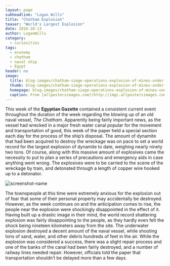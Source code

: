 ```yaml
---
layout: page
subheadline: "Logan Wills"
title: "Chatham Explosion"
teaser: "World's Largest Explosion"
date: 2016-10-13
author: LoganWills
category:
  - curiosities
tags:
  - economy
  - chatham
  - naval ship
  - Egypt
header: no
image:
  title: blog-images/chatham-siege-operations-explosion-of-mines-under-the-medway.jpg
  thumb: blog-images/chatham-siege-operations-explosion-of-mines-under-the-medway.jpg
  homepage: blog-images/chatham-siege-operations-explosion-of-mines-under-the-medway.jpg
  caption: From [allpostersimages.com](http://imgc.allpostersimages.com/images/P-473-488-90/91/9173/CERG500Z/posters/chatham-siege-operations-explosion-of-mines-under-the-medway.jpg)
---
```


This week of the **Egyptian Gazette** contained a consistent current event throughout the duration
of the week regarding the blowing up of an old naval vessel, _The Chatham_.  Apparently being fairly important
news, as the vessel had wrecked in a major fresh water canal popular for the movement and
transportation of good, this week of the paper held a special section each day for the process
of the ship’s disposal.  The amount of dynamite that had been acquired to destroy the wreckage
was on pace to set a world record for the largest explosion of dynamite to date, weighing nearly
ninety two tons.  Of course, along with this massive amount of explosives came the necessity to
put to plan a series of precautions and emergency aids in case anything went wrong.  The
explosives were to be carried to the scene of the wreckage by train, and detonated through a
length of copper wire hooked up to a detonator.  

![screenshot-name](https://github.com/dig-eg-gaz/dig-eg-gaz.github.io/blob/master/images/blog-images/wills-explosion-screenshot.jpg?raw=true)

The townspeople at this time were extremely
anxious for the explosion out of fear that some of their personal property may accidentally be
destroyed.  However, as the week continues on and the anticipation comes to rise, the people
near the explosion were shockingly disappointed in the effect of it.  Having built up a drastic
image in their mind, the world record shattering explosion was fairly disappointing to the
people, as they hardly even felt the shock being nineteen kilometers away from the site.  The
underwater explosion destroyed a decent amount of the naval vessel, while shooting tons of
sand, water, and other debris hundreds of feet in the air.  While the explosion was considered
a success, there was a slight repair process and one of the banks of the canal had been fairly
destroyed, and a number of railway lines needed repair.  However, officials told the paper
that transportation shouldn’t be delayed more than a few days.  

